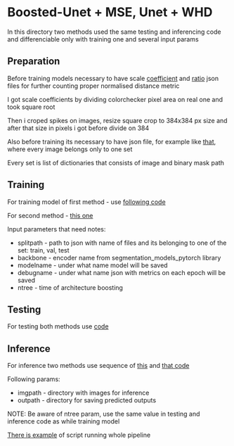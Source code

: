 # Boosted-Unet + MSE, Unet + WHD

In this directory two methods used the same testing and inferencing code and differenciable only with training one and several input params

## Preparation

Before training models necessary to have scale [coefficient](https://github.com/kiteiru/nsu-diploma-wheat/blob/main/articles_methods/boostedunet_mse_and_unet_whd/coefs.json) and [ratio](https://github.com/kiteiru/nsu-diploma-wheat/blob/main/articles_methods/boostedunet_mse_and_unet_whd/ratios.json) json files for further counting proper normalised distance metric

I got scale coefficients by dividing colorchecker pixel area on real one and took square root

Then i croped spikes on images, resize square crop to 384x384 px size and after that size in pixels i got before divide on 384

Also before training its necessary to have json file, for example like [that](https://github.com/kiteiru/nsu-diploma-wheat/blob/main/articles_methods/boostedunet_mse_and_unet_whd/splits/certain.json), where every image belongs only to one set

Every set is list of dictionaries that consists of image and binary mask path

## Training

For training model of first method - use [following code](https://github.com/kiteiru/nsu-diploma-wheat/blob/main/articles_methods/boostedunet_mse_and_unet_whd/boosted_net_detection_trainer.py)

For second method - [this one](https://github.com/kiteiru/nsu-diploma-wheat/blob/main/articles_methods/boostedunet_mse_and_unet_whd/hausdorff_net_detection_trainer.py)

Input parameters that need notes:

* splitpath - path to json with name of files and its belonging to one of the set: train, val, test
* backbone - encoder name from segmentation_models_pytorch library
* modelname - under what name model will be saved
* debugname - under what name json with metrics on each epoch will be saved
* ntree - time of architecture boosting

## Testing

For testing both methods use [code](https://github.com/kiteiru/nsu-diploma-wheat/blob/main/articles_methods/boostedunet_mse_and_unet_whd/detection_scorer.py)

## Inference

For inference two methods use sequence of [this](https://github.com/kiteiru/nsu-diploma-wheat/blob/main/articles_methods/boostedunet_mse_and_unet_whd/detection_infer.py) and [that code](https://github.com/kiteiru/nsu-diploma-wheat/blob/main/articles_methods/boostedunet_mse_and_unet_whd/detection_infer_with_mask.py)

Following params:

* imgpath - directory with images for inference
* outpath - directory for saving predicted outputs

NOTE: Be aware of ntree param, use the same value in testing and inference code as while training model

[There is example](https://github.com/kiteiru/nsu-diploma-wheat/blob/main/articles_methods/boostedunet_mse_and_unet_whd/run.sh) of script running whole pipeline
